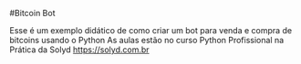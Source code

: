 #Bitcoin Bot

Esse é um exemplo didático de como criar um bot para venda e compra de bitcoins usando o Python As aulas estão no curso Python Profissional na Prática da Solyd https://solyd.com.br
